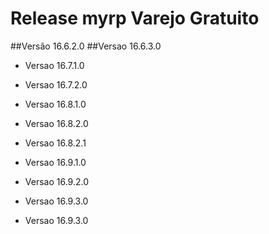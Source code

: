 # Release myrp Varejo Gratuito
##Versão 16.6.2.0
##Versao 16.6.3.0

- Versao 16.7.1.0

- Versao 16.7.2.0

- Versao 16.8.1.0

- Versao 16.8.2.0

- Versao 16.8.2.1

- Versao 16.9.1.0

- Versao 16.9.2.0

- Versao 16.9.3.0

- Versao 16.9.3.0
